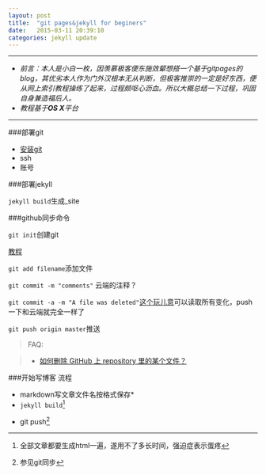```yaml
---
layout: post
title:  "git pages&jekyll for beginers"
date:   2015-03-11 20:39:10
categories: jekyll update
---
```



---
* _前言：本人是小白一枚，因羡慕极客便东施效颦想搭一个基于gitpages的blog，其优劣本人作为门外汉根本无从判断，但极客推崇的一定是好东西，便从网上索引教程操练了起来，过程颇呕心沥血。所以大概总结一下过程，巩固自身兼造福后人。_
* _教程基于**OS X**平台_

---

###部署git

* [安装git](http://git-scm.com/book/zh/v1/起步-安装-Git "中文教程")
* ssh
* 账号



###部署jekyll

`jekyll build`生成_site

###github同步命令

`git init`创建git

[教程](http://www.worldhello.net/gotgithub/03-project-hosting/010-new-project.html)

`git add filename`添加文件

`git commit -m "comments"` 云端的注释？

`git commit -a -m "A file was deleted"`[这个玩儿意](http://stackoverflow.com/questions/9701238/git-how-delete-file-from-remote-repository)可以读取所有变化，push一下和云端就完全一样了

`git push origin master`推送

>FAQ:

>* [如何删除 GitHub 上 repository 里的某个文件？](https://ruby-china.org/topics/13509)

###开始写博客
流程

* markdown写文章文件名按格式保存* 
* `jekyll build`[^h]
[^h]:全部文章都要生成html一遍，遂用不了多长时间，强迫症表示蛋疼
* git push[^g]
[^g]:参见git同步

